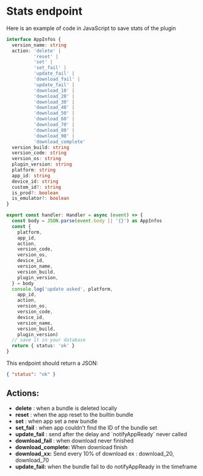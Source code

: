 # Stats endpoint

Here is an example of code in JavaScript to save stats of the plugin

```typescript
interface AppInfos {
  version_name: string
  action: 'delete' |
          'reset' |
          'set' |
          'set_fail' |
          'update_fail' |
          'download_fail' |
          'update_fail' |
          'download_10' |
          'download_20' |
          'download_30' |
          'download_40' |
          'download_50' |
          'download_60' |
          'download_70' |
          'download_80' |
          'download_90' |
          'download_complete'
  version_build: string
  version_code: string
  version_os: string
  plugin_version: string
  platform: string
  app_id: string
  device_id: string
  custom_id?: string
  is_prod?: boolean
  is_emulator?: boolean
}

export const handler: Handler = async (event) => {
  const body = JSON.parse(event.body || '{}') as AppInfos
  const {
    platform,
    app_id,
    action,
    version_code,
    version_os,
    device_id,
    version_name,
    version_build,
    plugin_version,
  } = body
  console.log('update asked', platform,
    app_id,
    action,
    version_os,
    version_code,
    device_id,
    version_name,
    version_build,
    plugin_version)
  // save it in your database
  return { status: 'ok' }
}
```

This endpoint should return a JSON:

```json
{ "status": "ok" }
```

## Actions:

* **delete** : when a bundle is deleted locally
* **reset** : when the app reset to the builtin bundle
* **set** : when app set a new bundle
* **set\_fail** : when app couldn't find the ID of the bundle set
* **update\_fail** : send after the delay and \`notifyAppReady\` never called
* **download\_fail** : when download never finished
* **download\_complete:** When download finish
* **download\_xx:** Send every 10% of download ex : download\_20, download\_70
* **update\_fail:** when the bundle fail to do notifyAppReady in the timeframe



